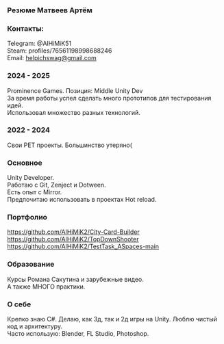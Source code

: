 ### Резюме Матвеев Артём

### Контакты:
Telegram: @AlHiMiK51    
Steam: profiles/76561198998688246  
Email: helpichswag@gmail.com  

### 2024 - 2025
Prominence Games. Позиция: Middle Unity Dev    
За время работы успел сделать много прототипов для тестирования идей.    
Использовал множество разных технологий.

### 2022 - 2024
Свои PET проекты. Большинство утеряно(

### Основное
Unity Developer.  
Работаю с Git, Zenject и Dotween.  
Есть опыт с Mirror.    
Предпочитаю использовать в проектах Hot reload.  

### Портфолио
https://github.com/AlHiMiK2/City-Card-Builder    
https://github.com/AlHiMiK2/TopDownShooter  
https://github.com/AlHiMiK2/TestTask_ASpaces-main  

### Образование 
Курсы Романа Сакутина и зарубежные видео.    
А также МНОГО практики.

### О себе
Крепко знаю C#. Делаю, как 3д, так и 2д игры на Unity. 
Люблю чистый код и архитектуру.    
Часто использую: Blender, FL Studio, Photoshop.    
